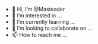 - 👋 Hi, I’m @Masteader
- 👀 I’m interested in ...
- 🌱 I’m currently learning ...
- 💞️ I’m looking to collaborate on ...
- 📫 How to reach me ...

<!---
Masteader/Masteader is a ✨ special ✨ repository because its `README.md` (this file) appears on your GitHub profile.
You can click the Preview link to take a look at your changes.
--->
